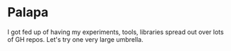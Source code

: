# Palapa

I got fed up of having my experiments, tools, libraries spread
out over lots of GH repos. Let's try one very large umbrella.

